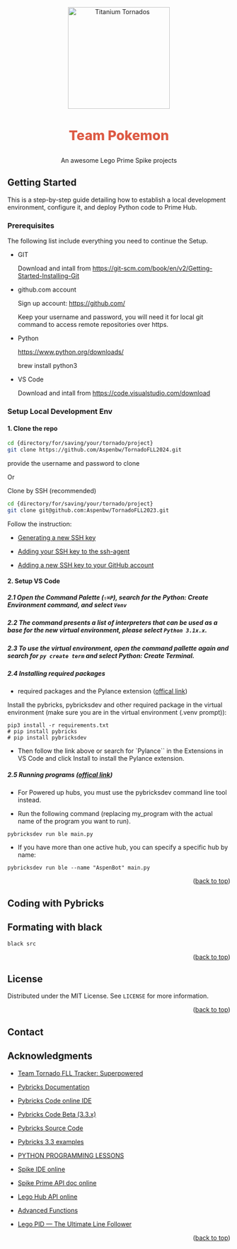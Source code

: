 <a name="readme-top"></a>

<!-- PROJECT LOGO -->
<div align="center" style="padding: 0; margin: 0;">
  <a href="https://github.com/aspenbw/TornadoFLL">
    <img src="images/#" alt="Titanium Tornados" height="230">
  </a>
  <h3 style="color:#dd5a44;font-size:30px;font-weight:780">Team Pokemon</h3>
  <p>
    An awesome Lego Prime Spike projects
    <br />
  </p>
</div>

<!-- GETTING STARTED -->
## Getting Started

This is a step-by-step guide detailing how to establish a local development environment, configure it, and deploy Python code to Prime Hub.

### Prerequisites

The following list include everything you need to continue the Setup.
* GIT

    Download and intall from https://git-scm.com/book/en/v2/Getting-Started-Installing-Git

* github.com account

    Sign up account: https://github.com/

    Keep your username and password, you will need it for local git command to access remote repositories over https.

* Python

    https://www.python.org/downloads/

    brew install python3

* VS Code

    Download and intall from https://code.visualstudio.com/download



### Setup Local Development Env

#### 1. Clone the repo

   ```sh
   cd {directory/for/saving/your/tornado/project}
   git clone https://github.com/Aspenbw/TornadoFLL2024.git
   ```
   provide the username and password to clone

  Or

  Clone by SSH (recommended)

   ```sh
   cd {directory/for/saving/your/tornado/project}
   git clone git@github.com:Aspenbw/TornadoFLL2023.git
   ```

  Follow the instruction:
  - [Generating a new SSH key](https://docs.github.com/en/authentication/connecting-to-github-with-ssh/generating-a-new-ssh-key-and-adding-it-to-the-ssh-agent#generating-a-new-ssh-key)

  - [Adding your SSH key to the ssh-agent](https://docs.github.com/en/authentication/connecting-to-github-with-ssh/generating-a-new-ssh-key-and-adding-it-to-the-ssh-agent#adding-your-ssh-key-to-the-ssh-agent)

  - [Adding a new SSH key to your GitHub account](https://docs.github.com/en/authentication/connecting-to-github-with-ssh/adding-a-new-ssh-key-to-your-github-account)

#### 2. Setup VS Code

##### 2.1  Open the Command Palette (`⇧⌘P`), search for the Python: Create Environment command, and select `Venv`

##### 2.2  The command presents a list of interpreters that can be used as a base for the new virtual environment, please select `Python 3.1x.x`.

##### 2.3  To use the virtual environment, open the command pallette again and search for `py create term` and select Python: Create Terminal.

##### 2.4  Installing required packages

- required packages and the Pylance extension ([offical link](https://pybricks.com/projects/tutorials/dev/tools/vscode/#installing-python-and-the-pylance-extension))

Install the pybricks, pybricksdev and other required package in the virtual environment (make sure you are in the virtual environment (.venv prompt)):
`````shell
pip3 install -r requirements.txt
# pip install pybricks
# pip install pybricksdev
`````

- Then follow the link above or search for `Pylance`` in the Extensions in VS Code and click Install to install the Pylance extension.


##### 2.5  Running programs ([offical link](https://pybricks.com/projects/tutorials/dev/tools/vscode/#downloading-and-running-programs))

- For Powered up hubs, you must use the pybricksdev command line tool instead.

- Run the following command (replacing my_program with the actual name of the program you want to run).
`````shell
pybricksdev run ble main.py
`````
- If you have more than one active hub, you can specify a specific hub by name:

`````shell
pybricksdev run ble --name "AspenBot" main.py
````````






<p align="right">(<a href="#readme-top">back to top</a>)</p>

## Coding with Pybricks

## Formating with black
`````shell
black src
````````







<p align="right">(<a href="#readme-top">back to top</a>)</p>

<!-- LICENSE -->
## License

Distributed under the MIT License. See `LICENSE` for more information.

<p align="right">(<a href="#readme-top">back to top</a>)</p>

<!-- CONTACT -->
## Contact

<!-- Your Name - [@your_twitter](https://twitter.com/your_username) - email@example.com

Project Link: [https://github.com/your_username/repo_name](https://github.com/your_username/repo_name)

<p align="right">(<a href="#readme-top">back to top</a>)</p> -->



<!-- ACKNOWLEDGMENTS -->
## Acknowledgments

<!-- Use this space to list resources you find helpful and would like to give credit to. I've included a few of my favorites to kick things off!-->

* [Team Tornado FLL Tracker: Superpowered](https://coda.io/d/Tornado-2023_d9vY0DHbz5U/About-Tornado_suO00#_luXc_)
* [Pybricks Documentation](https://docs.pybricks.com/en/latest/)
* [Pybricks Code online IDE](https://code.pybricks.com/)
* [Pybricks Code Beta (3.3.x)](https://beta.pybricks.com/)
* [Pybricks Source Code](https://github.com/pybricks)

* [Pybricks 3.3 examples](https://github.com/FLL-Team-24277/Master-Program-Fall-2023)
* [PYTHON PROGRAMMING LESSONS](https://primelessons.org/en/PyLessons.html)
* [Spike IDE online](https://spike.legoeducation.com/#/prime/project)
* [Spike Prime API doc online](https://sanjay.seshan.org/spikeprime-tools/spike.html)
* [Lego Hub API online](https://lego.github.io/MINDSTORMS-Robot-Inventor-hub-API/index.html)
* [Advanced Functions](https://github.com/azzieg/mindstorms-inventor/tree/main/word_blocks)

* [Lego PID — The Ultimate Line Follower](https://medium.com/kidstronics/lego-pid-the-ultimate-line-follower-45d4e517572b)


<p align="right">(<a href="#readme-top">back to top</a>)</p> 

